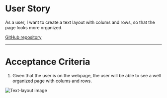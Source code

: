 # User Story

As a user, I want to create a text layout with colums and rows, so that the page looks more organized.

[GitHub repository](https://saravia159.github.io/Text-Layout/)

---

# Acceptance Criteria

1. Given that the user is on the webpage, the user will be able to see a well organized page with colums and rows.

![Text-layout image](image.jpg)